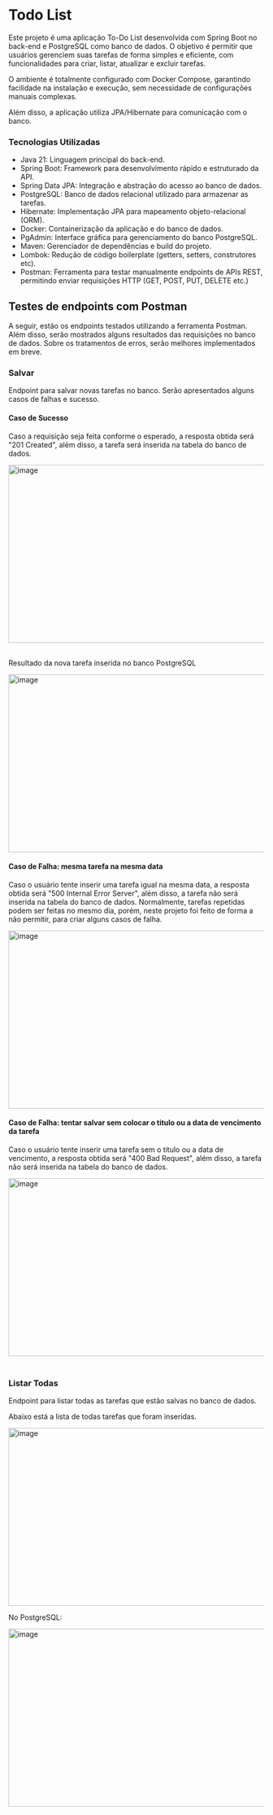 # Todo List

Este projeto é uma aplicação To-Do List desenvolvida com Spring Boot no back-end e PostgreSQL como banco de dados.
O objetivo é permitir que usuários gerenciem suas tarefas de forma simples e eficiente, com funcionalidades para criar, listar, atualizar e excluir tarefas.

O ambiente é totalmente configurado com Docker Compose, garantindo facilidade na instalação e execução, sem necessidade de configurações manuais complexas.

Além disso, a aplicação utiliza JPA/Hibernate para comunicação com o banco.

<h3>Tecnologias Utilizadas</h3>

* Java 21: Linguagem principal do back-end.
* Spring Boot: Framework para desenvolvimento rápido e estruturado da API.
* Spring Data JPA: Integração e abstração do acesso ao banco de dados.
* PostgreSQL: Banco de dados relacional utilizado para armazenar as tarefas.
* Hibernate: Implementação JPA para mapeamento objeto-relacional (ORM).
* Docker: Containerização da aplicação e do banco de dados.
* PgAdmin: Interface gráfica para gerenciamento do banco PostgreSQL.
* Maven: Gerenciador de dependências e build do projeto.
* Lombok: Redução de código boilerplate (getters, setters, construtores etc).
* Postman: Ferramenta para testar manualmente endpoints de APIs REST, permitindo enviar requisições HTTP (GET, POST, PUT, DELETE etc.)

## Testes de endpoints com Postman

A seguir, estão os endpoints testados utilizando a ferramenta Postman. Além disso, serão mostrados alguns resultados das requisições no banco de dados. Sobre os tratamentos de erros, serão melhores implementados em breve.

### Salvar 

Endpoint para salvar novas tarefas no banco. Serão apresentados alguns casos de falhas e sucesso.

#### Caso de Sucesso

Caso a requisição seja feita conforme o esperado, a resposta obtida será "201 Created", além disso, a tarefa será inserida na tabela do banco de dados.

<img width="700" height="350" alt="image" src="https://github.com/user-attachments/assets/a6335a8a-6bc4-494d-a1f4-333d9e07132b" />

<br>Resultado da nova tarefa inserida no banco PostgreSQL

<img width="700" height="350" alt="image" src="https://github.com/user-attachments/assets/d91b7fc3-ad04-4944-80b2-98149cec0761" />

#### Caso de Falha: mesma tarefa na mesma data

Caso o usuário tente inserir uma tarefa igual na mesma data, a resposta obtida será "500 Internal Error Server", além disso, a tarefa não será inserida na tabela do banco de dados. Normalmente, tarefas repetidas podem ser feitas no mesmo dia, porém, neste projeto foi feito de forma a não permitir, para criar alguns casos de falha.

<img width="700" height="350" alt="image" src="https://github.com/user-attachments/assets/11122e59-a074-4a14-bb6e-f29603667899" />

#### Caso de Falha: tentar salvar sem colocar o titulo ou a data de vencimento da tarefa

Caso o usuário tente inserir uma tarefa sem o titulo ou a data de vencimento, a resposta obtida será "400 Bad Request", além disso, a tarefa não será inserida na tabela do banco de dados.

<img width="700" height="350" alt="image" src="https://github.com/user-attachments/assets/d5a222cf-45b8-45e4-9b93-e638c2d6a5ac" />


### <br>Listar Todas

Endpoint para listar todas as tarefas que estão salvas no banco de dados.

Abaixo está a lista de todas tarefas que foram inseridas.

<img width="700" height="350" alt="image" src="https://github.com/user-attachments/assets/726cd0e5-2c8b-4512-9a55-ef1967b1e724" />

No PostgreSQL:

<img width="700" height="350" alt="image" src="https://github.com/user-attachments/assets/bfae9a9f-7002-456c-a086-21a039506d0b" />
